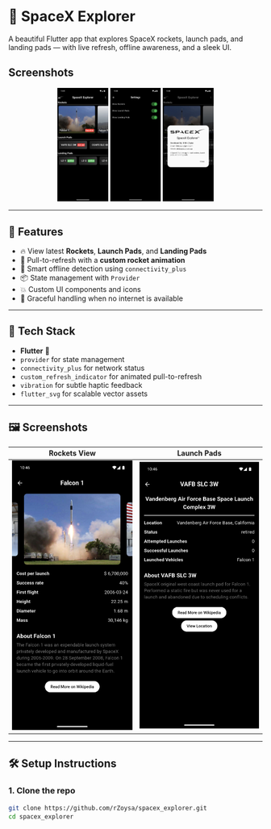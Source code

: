 # 🚀 SpaceX Explorer

A beautiful Flutter app that explores SpaceX rockets, launch pads, and landing pads — with live refresh, offline awareness, and a sleek UI.

## Screenshots

<p align="center">
  <img src="screenshots/home.png" width="20%"/>
  <img src="screenshots/settings.png" width="20%"/>
  <img src="screenshots/about.png" width="20%"/>
</p>

---

## 📱 Features

- 🔥 View latest **Rockets**, **Launch Pads**, and **Landing Pads**
- 🔄 Pull-to-refresh with a **custom rocket animation**
- 📡 Smart offline detection using `connectivity_plus`
- 📦 State management with `Provider`
- 💥 Custom UI components and icons
- 📴 Graceful handling when no internet is available

---

## 🧠 Tech Stack

- **Flutter** 💙
- `provider` for state management
- `connectivity_plus` for network status
- `custom_refresh_indicator` for animated pull-to-refresh
- `vibration` for subtle haptic feedback
- `flutter_svg` for scalable vector assets

---

## 🖼️ Screenshots

| Rockets View | Launch Pads |
|--------------|-------------|
| ![rockets](screenshots/rockets.png) | ![launchpads](screenshots/launchpads.png) |

---

## 🛠️ Setup Instructions

### 1. Clone the repo

```bash
git clone https://github.com/rZoysa/spacex_explorer.git
cd spacex_explorer
